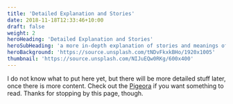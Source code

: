 ```yaml
---
title: 'Detailed Explanation and Stories'
date: 2018-11-18T12:33:46+10:00
draft: false
weight: 2
heroHeading: 'Detailed Explanation and Stories'
heroSubHeading: 'a more in-depth explanation of stories and meanings of the holy scriptures'
heroBackground: 'https://source.unsplash.com/tNDvFkxkBHo/1920x1005'
thumbnail: 'https://source.unsplash.com/NIJuEQw0RKg/600x400'
---
```


I do not know what to put here yet, but there will be more detailed stuff later, once there is more content. Check out the [Pigeora](https://docs.google.com/document/d/14ERGCVcqiqwroLsx7weR3s1__aUCkVloqXOzeY9VjAg/) if you want something to read. Thanks for stopping by this page, though.
